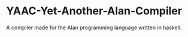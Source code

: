 # YAAC-Yet-Another-Alan-Compiler
A compiler made for the Alan programming language written in haskell.